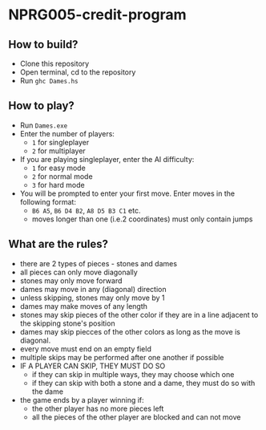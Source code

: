 # NPRG005-credit-program

## How to build?
- Clone this repository
- Open terminal, cd to the repository
- Run `ghc Dames.hs`

## How to play?
- Run `Dames.exe`
- Enter the number of players:
    - `1` for singleplayer
    - `2` for multiplayer
- If you are playing singleplayer, enter the AI difficulty:
    - `1` for easy mode
    - `2` for normal mode
    - `3` for hard mode
- You will be prompted to enter your first move. Enter moves in the following format:
    - `B6 A5`, `B6 D4 B2`, `A8 D5 B3 C1` etc.
    - moves longer than one (i.e.2 coordinates) must only contain jumps

## What are the rules?
- there are 2 types of pieces - stones and dames
- all pieces can only move diagonally
- stones may only move forward
- dames may move in any (diagonal) direction
- unless skipping, stones may only move by 1
- dames may make moves of any length
- stones may skip pieces of the other color if they are in a line adjacent to the skipping stone's position
- dames may skip piecces of the other colors as long as the move is diagonal.
- every move must end on an empty field
- multiple skips may be performed after one another if possible
- IF A PLAYER CAN SKIP, THEY MUST DO SO
    - if they can skip in multiple ways, they may choose which one
    - if they can skip with both a stone and a dame, they must do so with the dame
- the game ends by a player winning if:
    - the other player has no more pieces left
    - all the pieces of the other player are blocked and can not move